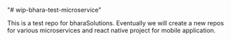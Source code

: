 "# wip-bhara-test-microservice" 

This is a test repo for bharaSolutions. Eventually we will create a new repos for various microservices and react native project for mobile application. 
